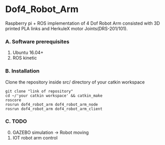 # Dof4_Robot_Arm

Raspberry pi + ROS implementation of 4 Dof Robot Arm consisted with 3D printed PLA links and HerkuleX motor Joints(DRS-201/101).

### A. Software prerequisites
1. Ubuntu 16.04+
2. ROS kinetic

### B. Installation
Clone the repository inside src/ directory of your catkin workspace
```
git clone "link of repository"
cd ~/'your catkin workspace' && catkin_make
roscore
rosrun dof4_robot_arm dof4_robot_arm_node
rosrun dof4_robot_arm dof4_robot_arm_client
```
### C. TODO
0. GAZEBO simulation -> Robot moving
1. IOT robot arm control
